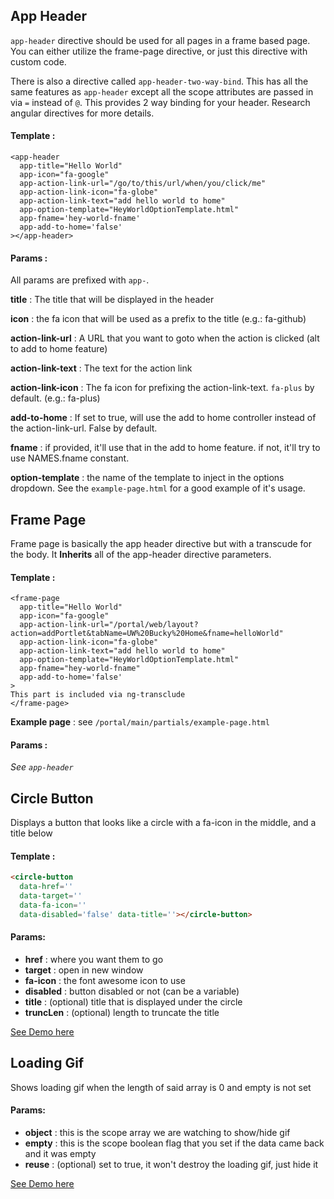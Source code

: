 ## App Header

`app-header` directive should be used for all pages in a frame based page. You can either utilize the frame-page directive, or just this directive with custom code.

There is also a directive called `app-header-two-way-bind`. This has all the same features as `app-header` except all the scope attributes are passed in via `=` instead of `@`. This provides 2 way binding for your header. Research angular directives for more details.

#### Template :

```
<app-header
  app-title="Hello World"
  app-icon="fa-google"
  app-action-link-url="/go/to/this/url/when/you/click/me"
  app-action-link-icon="fa-globe"
  app-action-link-text="add hello world to home"
  app-option-template="HeyWorldOptionTemplate.html"
  app-fname='hey-world-fname'
  app-add-to-home='false'
></app-header>
```

#### Params :

All params are prefixed with `app-`.

**title** : The title that will be displayed in the header

**icon** : the fa icon that will be used as a prefix to the title (e.g.: fa-github)

**action-link-url** : A URL that you want to goto when the action is clicked (alt to add to home feature)

**action-link-text** : The text for the action link

**action-link-icon** : The fa icon for prefixing the action-link-text. `fa-plus` by default. (e.g.: fa-plus)

**add-to-home** : If set to true, will use the add to home controller instead of the action-link-url. False by default.

**fname** : if provided, it'll use that in the add to home feature. if not, it'll try to use NAMES.fname constant.

**option-template** : the name of the template to inject in the options dropdown. See the `example-page.html` for a good example of it's usage.

## Frame Page

Frame page is basically the app header directive but with a transcude for the body. It **Inherits** all of the app-header directive parameters.

#### Template :

```
<frame-page
  app-title="Hello World"
  app-icon="fa-google"
  app-action-link-url="/portal/web/layout?action=addPortlet&tabName=UW%20Bucky%20Home&fname=helloWorld"
  app-action-link-icon="fa-globe"
  app-action-link-text="add hello world to home"
  app-option-template="HeyWorldOptionTemplate.html"
  app-fname="hey-world-fname"
  app-add-to-home='false'
>
This part is included via ng-transclude
</frame-page>
```

**Example page** : see `/portal/main/partials/example-page.html`

#### Params :

_See `app-header`_

## Circle Button

Displays a button that looks like a circle with a fa-icon in the middle, and a title below

#### Template :

```html
<circle-button
  data-href=''
  data-target=''
  data-fa-icon=''
  data-disabled='false' data-title=''></circle-button>
```
#### Params:
* **href** : where you want them to go
* **target** : open in new window
* **fa-icon** : the font awesome icon to use
* **disabled** : button disabled or not (can be a variable)
* **title** : (optional) title that is displayed under the circle
* **truncLen** : (optional) length to truncate the title

<a href='#/demo' class='btn btn-flat btn-sm'>See Demo here</a>

## Loading Gif

Shows loading gif when the length of said array is 0 and empty is not set

#### Params:
+ **object** : this is the scope array we are watching to show/hide gif
+ **empty**  : this is the scope boolean flag that you set if the data came back and it was empty
+ **reuse**  : (optional) set to true, it won't destroy the loading gif, just hide it

<a href='#/demo' class='btn btn-flat btn-sm'>See Demo here</a>
